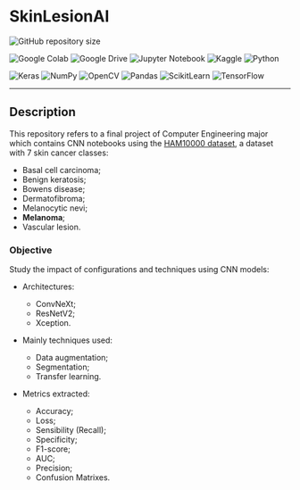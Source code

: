 # SkinLesionAI
![GitHub repository size](https://img.shields.io/github/repo-size/h-ssiqueira/SkinLesionAI?label=Repository%20Size&style=for-the-badge)

![Google Colab](https://img.shields.io/badge/google%20colab-F9AB00?style=for-the-badge&logo=googlecolab&logoColor=white)
![Google Drive](https://img.shields.io/badge/google%20drive-4285F4?style=for-the-badge&logo=googlecolab&logoColor=white)
![Jupyter Notebook](https://img.shields.io/badge/jupyter-F37626?style=for-the-badge&logo=jupyter&logoColor=white)
![Kaggle](https://img.shields.io/badge/kaggle-20BEFF?style=for-the-badge&logo=kaggle&logoColor=white)
![Python](https://img.shields.io/badge/python-3776AB?style=for-the-badge&logo=python&logoColor=white)

![Keras](https://img.shields.io/badge/keras-D00000?style=for-the-badge&logo=keras&logoColor=white)
![NumPy](https://img.shields.io/badge/numpy-013243?style=for-the-badge&logo=numpy&logoColor=white)
![OpenCV](https://img.shields.io/badge/opencv-5C3EE8?style=for-the-badge&logo=opencv&logoColor=white)
![Pandas](https://img.shields.io/badge/pandas-150458?style=for-the-badge&logo=pandas&logoColor=white)
![ScikitLearn](https://img.shields.io/badge/scikit%20learn-F7931E?style=for-the-badge&logo=scikitlearn&logoColor=white)
![TensorFlow](https://img.shields.io/badge/tensorflow-FF6F00?style=for-the-badge&logo=tensorflow&logoColor=white)

___
## Description
This repository refers to a final project of Computer Engineering major which contains CNN notebooks using the [HAM10000 dataset](https://www.kaggle.com/datasets/kmader/skin-cancer-mnist-ham10000), a dataset with 7 skin cancer classes:
* Basal cell carcinoma;
* Benign keratosis;
* Bowens disease;
* Dermatofibroma;
* Melanocytic nevi;
* **Melanoma**;
* Vascular lesion.

### Objective
Study the impact of configurations and techniques using CNN models:
* Architectures:
    * ConvNeXt;
    * ResNetV2;
    * Xception.

* Mainly techniques used:

    * Data augmentation;
    * Segmentation;
    * Transfer learning.

* Metrics extracted:
    * Accuracy;
    * Loss;
    * Sensibility (Recall);
    * Specificity;
    * F1-score;
    * AUC;
    * Precision;
    * Confusion Matrixes.